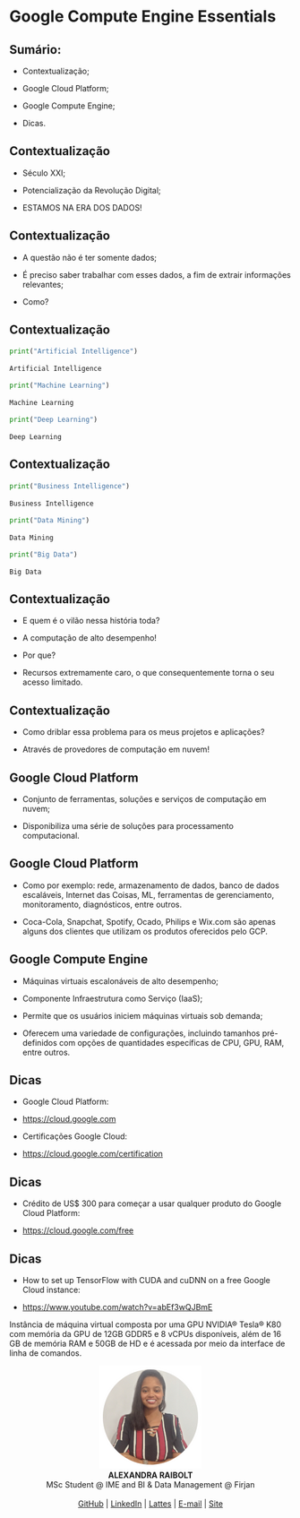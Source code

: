 
# Google Compute Engine Essentials

## Sumário:

- Contextualização;

- Google Cloud Platform;

- Google Compute Engine;

- Dicas.

## Contextualização

- Século XXI;

- Potencialização da Revolução Digital;

- ESTAMOS NA ERA DOS DADOS!



## Contextualização

- A questão não é ter somente dados;

- É preciso saber trabalhar com esses dados, a fim de extrair informações relevantes;

- Como?

## Contextualização


```python
print("Artificial Intelligence")
```

    Artificial Intelligence



```python
print("Machine Learning")
```

    Machine Learning



```python
print("Deep Learning")
```

    Deep Learning


## Contextualização


```python
print("Business Intelligence")
```

    Business Intelligence



```python
print("Data Mining")
```

    Data Mining



```python
print("Big Data")
```

    Big Data


## Contextualização

- E quem é o vilão nessa história toda?

- A computação de alto desempenho!

- Por que?

- Recursos extremamente caro, o que consequentemente torna o seu acesso limitado.

## Contextualização

- Como driblar essa problema para os meus projetos e aplicações?

- Através de provedores de computação em nuvem!

## Google Cloud Platform

- Conjunto de ferramentas, soluções e serviços de computação em nuvem;

- Disponibiliza uma série de soluções para processamento computacional.

## Google Cloud Platform

- Como por exemplo: rede, armazenamento de dados, banco de dados escaláveis, Internet das Coisas, ML, ferramentas de gerenciamento, monitoramento, diagnósticos, entre outros.

- Coca-Cola, Snapchat, Spotify, Ocado, Philips e Wix.com são apenas alguns dos clientes que utilizam os produtos oferecidos pelo GCP.

## Google Compute Engine

- Máquinas virtuais escalonáveis de alto desempenho;

- Componente Infraestrutura como Serviço (IaaS);

- Permite que os usuários iniciem máquinas virtuais sob demanda;

- Oferecem uma variedade de configurações, incluindo tamanhos pré-definidos com opções de quantidades específicas de CPU, GPU, RAM, entre outros.

## Dicas

- Google Cloud Platform:

- https://cloud.google.com

- Certificações Google Cloud:

- https://cloud.google.com/certification

## Dicas

- Crédito de US$ 300 para começar a usar qualquer produto do Google Cloud Platform:

- https://cloud.google.com/free

## Dicas

- How to set up TensorFlow with CUDA and cuDNN on a free Google Cloud instance:

- https://www.youtube.com/watch?v=abEf3wQJBmE

Instância de máquina virtual composta por uma GPU NVIDIA® Tesla® K80 com memória da GPU de 12GB GDDR5 e 8 vCPUs disponíveis, além de 16 GB de memória RAM e 50GB de HD e é acessada por meio da interface de linha de comandos.

<center><img src="https://raw.githubusercontent.com/whoisraibolt/Convolutional-Neural-Network-MNIST/master/images/Alexandra-Raibolt-Avatar.png"></center>

<div style="text-align:center"><b>ALEXANDRA RAIBOLT</b></div>

<div style="text-align:center">MSc Student @ IME and BI & Data Management @ Firjan</div>
<br>
<div style="text-align:center"> 
<a href="https://github.com/whoisraibolt">GitHub</a> | 
<a href="https://www.linkedin.com/in/whoisraibolt">LinkedIn</a> |
<a href="http://buscatextual.cnpq.br/buscatextual/visualizacv.do?id=K8693241P4">Lattes</a> | 
<a href="mailto:alexandra.raibolt@gmail.com">E-mail</a> | 
<a href="https://whoisraibolt.com.br/">Site</a>
</div>
